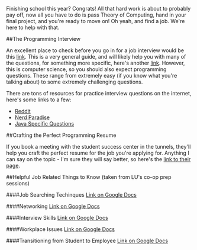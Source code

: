 <!--#Preparing To Graduate-->
Finishing school this year? Congrats! All that hard work is about to probably pay off, now all you have to do is pass Theory of Computing, hand in your final project, and you're ready to move on! Oh yeah, and find a job. We're here to help with that.

##The Programming Interview

An excellent place to check before you go in for a job interview would be this [link](https://www.lakeheadu.ca/current-students/jobs-and-career/job-search/interview-preparation). This is a very general guide, and will likely help you with many of the questions, for something more specific, here's another [link](http://louisrli.github.io/blog/2014/01/18/tips-for-computer-science-internship-interviews/#.V2cvNPkrJhF). However, this is computer science, so you should also expect programming questions. These range from extremely easy (if you know what you're talking about) to some extremely challenging questions.

There are tons of resources for practice interview questions on the internet, here's some links to a few:

* [Reddit](https://www.reddit.com/r/cscareerquestions/comments/20ahfq/heres_a_pretty_big_list_of_programming_interview/)
* [Nerd Paradise](http://www.nerdparadise.com/tech/interview/)
* [Java Specific Questions](https://biginterview.com/blog/2014/05/java-interview-questions.html)

##Crafting the Perfect Programming Resume

If you book a meeting with the student success center in the tunnels, they'll help you craft the perfect resume for the job you're applying for. Anything I can say on the topic - I'm sure they will say better, so here's the [link to their page](https://www.lakeheadu.ca/current-students/jobs-and-career/job-search/writing-resumes).

##Helpful Job Related Things to Know (taken from LU's co-op prep sessions)

####Job Searching Techinques
[Link on Google Docs](https://docs.google.com/presentation/u/1/d/1dvkBmxpu4mInH3_VsVZcKhRmBf-v520KWDk5P4e_Jho/pub?start=false&loop=false&delayms=60000)

####Networking
[Link on Google Docs](https://docs.google.com/presentation/d/1FnAAS1IwG8QE7WYb63PCU4tIxyH3OZR59nOqrVJmXAI/pub?start=false&loop=false&delayms=60000&slide=id.p3)

####Interview Skills
[Link on Google Docs](https://docs.google.com/presentation/d/1AGUmTYzEB6TSoGMO-kWL9GgrwQ3Zx1ZOQSK2RdISeDg/pub?start=false&loop=false&delayms=60000&slide=id.p3)

####Workplace Issues
[Link on Google Docs](https://docs.google.com/presentation/d/1cp5TkO7Brfm7VgOIv-P1uq_TBIAuhtdf9WU6gOxoJCM/pub?start=false&loop=false&delayms=60000&slide=id.p3)

####Transitioning from Student to Employee
[Link on Google Docs](https://docs.google.com/presentation/d/1q8izY3mOXJbZ_5cXdyeQNQLK79PpBNXm0WwYrnptH0k/pub?start=false&loop=false&delayms=60000&slide=id.p3)
